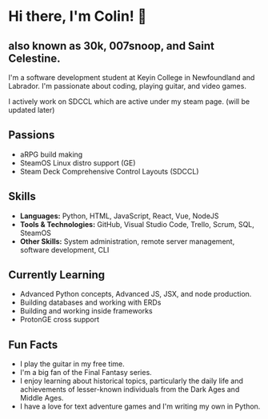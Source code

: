 # Hi there, I'm Colin! 👋
## also known as 30k, 007snoop, and Saint Celestine. 
I'm a software development student at Keyin College in Newfoundland and Labrador. I'm passionate about coding, playing guitar, and video games. 

I actively work on SDCCL which are active under my steam page.
(will be updated later)

## Passions

- aRPG build making
- SteamOS Linux distro support (GE)
- Steam Deck Comprehensive Control Layouts (SDCCL) 

##  Skills

- **Languages:** Python, HTML, JavaScript, React, Vue, NodeJS
- **Tools & Technologies:** GitHub, Visual Studio Code, Trello, Scrum, SQL, SteamOS
- **Other Skills:** System administration, remote server management, software development, CLI

##  Currently Learning

- Advanced Python concepts, Advanced JS, JSX, and node production.
- Building databases and working with ERDs
- Building and working inside frameworks
- ProtonGE cross support

##  Fun Facts

- I play the guitar in my free time.
- I'm a big fan of the Final Fantasy series.
- I enjoy learning about historical topics, particularly the daily life and achievements of lesser-known individuals from the Dark Ages and Middle Ages.
- I have a love for text adventure games and I'm writing my own in Python.

